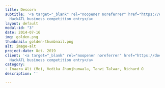 ```yaml
---
title: Descorn
subtitle: '<a target="_blank" rel="noopener noreferrer" href="https://docs.google.com/presentation/d/1E8TpzwORK9eYk77Vx2On0DY7LHoriMYMDQtAU1tyNiA/edit?usp=sharing">Emory
  HackATL business competition entry</a>                                '
layout: default
modal-id: "3"
date: 2014-07-16
img: golden.png
thumbnail: golden-thumbnail.png
alt: image-alt
project-date: Oct. 2019
client: '<a target="_blank" rel="noopener noreferrer" href="https://docs.google.com/presentation/d/1E8TpzwORK9eYk77Vx2On0DY7LHoriMYMDQtAU1tyNiA/edit?usp=sharing">Emory
  HackATL business competition entry</a>                                '
category:
- Inaara Ali (Me), Vedika Jhunjhunwala, Tanvi Talwar, Richard O
description: ''

---
```

